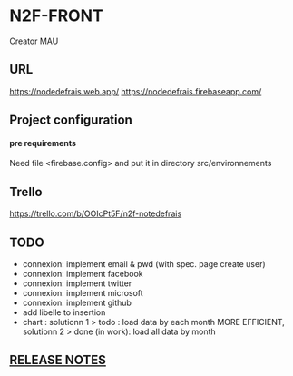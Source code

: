 # N2F-FRONT 

Creator MAU

## URL

https://nodedefrais.web.app/
https://nodedefrais.firebaseapp.com/

## Project configuration

#### pre requirements

Need file <firebase.config> and put it in directory src/environnements

## Trello
https://trello.com/b/OOIcPt5F/n2f-notedefrais

## TODO

* connexion: implement email & pwd (with spec. page create user)
* connexion: implement facebook
* connexion: implement twitter
* connexion: implement microsoft
* connexion: implement github
* add libelle to insertion
* chart : 
solutionn 1 > todo : load data by each month MORE EFFICIENT,  
solutionn 2 > done (in work): load all data by month 

## [RELEASE NOTES](./release-notes.md)